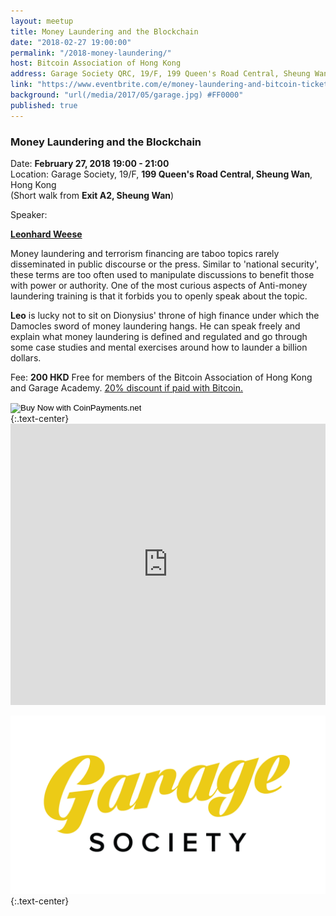 ```yaml
---
layout: meetup
title: Money Laundering and the Blockchain
date: "2018-02-27 19:00:00"
permalink: "/2018-money-laundering/"
host: Bitcoin Association of Hong Kong
address: Garage Society QRC, 19/F, 199 Queen's Road Central, Sheung Wan, Hong Kong
link: "https://www.eventbrite.com/e/money-laundering-and-bitcoin-tickets-43126392200?aff=bitcoinhk"
background: "url(/media/2017/05/garage.jpg) #FF0000"
published: true
---
```


### Money Laundering and the Blockchain

Date: **February 27, 2018 19:00 - 21:00**     
Location: Garage Society, 19/F, **199 Queen's Road Central, Sheung Wan**, Hong Kong     
(Short walk from **Exit A2, Sheung Wan**)     

Speaker:

**[Leonhard Weese](https://twitter.com/LeoAW)**

Money laundering and terrorism financing are taboo topics rarely disseminated in public discourse or the press. Similar to 'national security', these terms are too often used to manipulate discussions to benefit those with power or authority. One of the most curious aspects of Anti-money laundering training is that it forbids you to openly speak about the topic.

**Leo** is lucky not to sit on Dionysius' throne of high finance under which the Damocles sword of money laundering hangs. He can speak freely and explain what money laundering is defined and
regulated and go through some case studies and mental exercises around how to launder a billion dollars.

Fee: **200 HKD**
Free for members of the Bitcoin Association of Hong Kong and Garage Academy.
[20% discount if paid with Bitcoin.](https://www.coinpayments.net/index.php?cmd=_pay&reset=1&merchant=84ffa7d089e5eefdc9ff75f09f948f80&item_name=ICO+Regulation+Talk&currency=HKD&amountf=200.00000000&quantity=1&allow_quantity=0&want_shipping=0&allow_extra=1&)

<form action="https://www.coinpayments.net/index.php" method="post">
	<input type="hidden" name="cmd" value="_pay_simple">
	<input type="hidden" name="reset" value="1">
	<input type="hidden" name="merchant" value="84ffa7d089e5eefdc9ff75f09f948f80">
	<input type="hidden" name="item_name" value="Money Laundering Talk">
	<input type="hidden" name="item_desc" value="And The Blockchain">
	<input type="hidden" name="currency" value="HKD">
	<input type="hidden" name="amountf" value="160.00000000">
	<input type="hidden" name="want_shipping" value="0">
	<input type="hidden" name="success_url" value="https://www.eventbrite.hk/e/ico-regulation-in-hong-kong-tickets-44825178315">
	<input type="hidden" name="cancel_url" value="https://www.eventbrite.hk/e/ico-regulation-in-hong-kong-tickets-44825178315">
	<input type="image" src="https://www.coinpayments.net/images/pub/CP-main-large.png" alt="Buy Now with CoinPayments.net">
</form>
{:.text-center}

<iframe src="https://www.google.com/maps/embed?pb=!1m18!1m12!1m3!1d3691.8158024621976!2d114.14846525124635!3d22.28496628525968!2m3!1f0!2f0!3f0!3m2!1i1024!2i768!4f13.1!3m3!1m2!1s0x3404007c1a7e34cf%3A0xdd1cc60bfdd911c0!2sGarage+Society+QRC!5e0!3m2!1sen!2s!4v1495723892446" width="100%" height="450" frameborder="0" style="border:0" allowfullscreen></iframe>

[![Garage Society](/media/2017/05/garagesociety.png)](http://www.thegaragesociety.com/)
{:.text-center}
